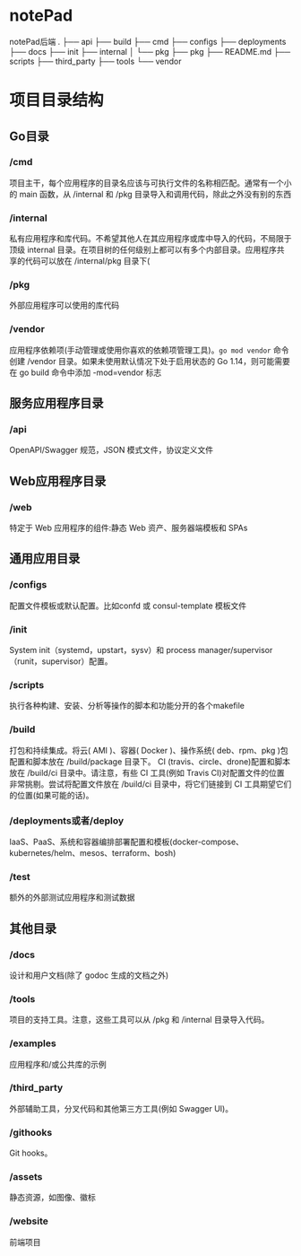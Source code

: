 # notePad
notePad后端
.
├── api
├── build
├── cmd
├── configs
├── deployments
├── docs
├── init
├── internal
│   └── pkg
├── pkg
├── README.md
├── scripts
├── third_party
├── tools
└── vendor
# 项目目录结构
## Go目录
### /cmd
项目主干，每个应用程序的目录名应该与可执行文件的名称相匹配。通常有一个小的 main 函数，从 /internal 和 /pkg 目录导入和调用代码，除此之外没有别的东西
### /internal
私有应用程序和库代码。不希望其他人在其应用程序或库中导入的代码，不局限于顶级 internal 目录。在项目树的任何级别上都可以有多个内部目录。应用程序共享的代码可以放在 /internal/pkg 目录下(
### /pkg
外部应用程序可以使用的库代码
### /vendor
应用程序依赖项(手动管理或使用你喜欢的依赖项管理工具)。`go mod vendor` 命令创建 /vendor 目录。如果未使用默认情况下处于启用状态的 Go 1.14，则可能需要在 go build 命令中添加 -mod=vendor 标志

## 服务应用程序目录
### /api
OpenAPI/Swagger 规范，JSON 模式文件，协议定义文件

## Web应用程序目录
### /web
特定于 Web 应用程序的组件:静态 Web 资产、服务器端模板和 SPAs
## 通用应用目录
### /configs
配置文件模板或默认配置。比如confd 或 consul-template 模板文件
### /init
System init（systemd，upstart，sysv）和 process manager/supervisor（runit，supervisor）配置。
### /scripts
执行各种构建、安装、分析等操作的脚本和功能分开的各个makefile
### /build
打包和持续集成。将云( AMI )、容器( Docker )、操作系统( deb、rpm、pkg )包配置和脚本放在 /build/package 目录下。 CI (travis、circle、drone)配置和脚本放在 /build/ci 目录中。请注意，有些 CI 工具(例如 Travis CI)对配置文件的位置非常挑剔。尝试将配置文件放在 /build/ci 目录中，将它们链接到 CI 工具期望它们的位置(如果可能的话)。
### /deployments或者/deploy
IaaS、PaaS、系统和容器编排部署配置和模板(docker-compose、kubernetes/helm、mesos、terraform、bosh)
### /test
额外的外部测试应用程序和测试数据
## 其他目录
### /docs
设计和用户文档(除了 godoc 生成的文档之外)
### /tools
项目的支持工具。注意，这些工具可以从 /pkg 和 /internal 目录导入代码。
### /examples
应用程序和/或公共库的示例
### /third_party
外部辅助工具，分叉代码和其他第三方工具(例如 Swagger UI)。
### /githooks
Git hooks。
### /assets
静态资源，如图像、徽标
### /website
前端项目